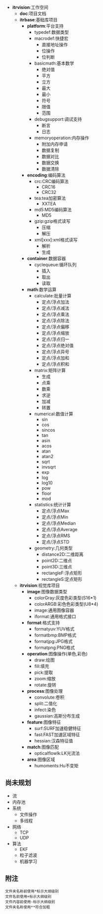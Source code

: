* **itrvision**:工作空间
	* **doc**:项目文档
	* **itrbase**:基础库项目
		* **platform**:平台支持
			+ typedef:数据类型
			+ macrodef:快捷宏
				- 直接地址操作
				- 位操作
				- 位判断
			+ basicmath:基本数学
				- 绝对值
				- 平方
				- 立方
				- 最大
				- 最小
				- 符号
				- 限值
				- 范围
			+ debugsupport:调试支持
				- 断言
				- 日志
			+ memoryoperation:内存操作
				- 附加内存申请
				- 数据复制
				- 数据对比
				- 数据交换
				- 数据清除
		* **encoding**:编码算法
			+ crc:CRC编码算法
				- CRC16
				- CRC32
			+ tea:tea加密算法
				- XXTEA
			+ md5:MD5编码算法
				- MD5
			+ gzip:gzip格式读写
				- 压缩
				- 解压
			+ xml[xxx]:xml格式读写
				- 解析
				- 生成
		* **container**:数据容器
			+ cyclequeue:循环队列
				- 插入
				- 取出
				- 读取
		* **math**:数学运算
			+ calculate:批量计算
				- 定点/浮点加法
				- 定点/浮点减法
				- 定点/浮点乘法
				- 定点/浮点除法
				- 定点/浮点偏移
				- 定点/浮点缩放
				- 定点/浮点归一
				- 定点/浮点绝对值
				- 定点/浮点异号
				- 定点/浮点加和
				- 定点/浮点积和
			+ matrix:矩阵计算
				- 生成
				- 点乘
				- 数乘
				- 求逆
				- 加减
				- 转置
			+ numerical:数值计算
				- sin
				- cos
				- sincos
				- tan
				- asin
				- acos
				- atan
				- atan2
				- sqrt
				- invsqrt
				- exp
				- log
				- log10
				- pow
				- floor
				- mod
			+ statistics:统计计算
				- 定点/浮点Max
				- 定点/浮点Min
				- 定点/浮点Median
				- 定点/浮点Average
				- 定点/浮点RMS
				- 定点/浮点STD
			+ geometry:几何类型
				- distance2D:二维距离
				- point2D:二维点
				- point3D:三维点
				- rectangleF:浮点矩形
				- rectangleS:定点矩形
	* **itrvision**:视觉库项目
		* **image**:图像数据类型
			+ colorGray:灰度色彩类型(S16*1)
			+ colorARGB:彩色色彩类型(U8*4)
			+ image:通用图像容器
			+ iformat:通用格式接口
		* **format**:格式支持
			+ formatyuv:YUV格式
			+ formatbmp:BMP格式
			+ formatjpg:JPG格式
			+ formatpng:PNG格式
		* **operation**:图像操作(单色,彩色)
			+ draw:绘图
			+ fill:填充
			+ pick:提取
			+ zoom:缩放
			+ rotate:旋转
		* **process**:图像处理
			+ convolute:卷积
			+ split:二值化
			+ infect:染色
			+ gaussian:高斯分布生成
		* **feature**:图像特征
			+ surf:SURF加速稳健特征
			+ fast:FAST加速区域特征
			+ hessian:汉森特征值
		* **match**:图像匹配
			+ opticalflowlk:LK光流法
		* **area**:图像区域
			+ humoments:Hu不变矩

尚未规划
----------
* 流
* 内存池
* 系统
	* 文件操作
	* 多线程
* 网络
	* TCP
	* UDP
* 算法
	* EKF
	* 粒子滤波
	* 机器学习

附注
----------
```
文件夹名称前使用*标示大纲级别
文件名前使用+标示大纲级别
文件内容前使用-标示大纲级别
文件夹名称使用**符合加粗
```
